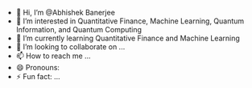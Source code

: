 - 👋 Hi, I’m @Abhishek Banerjee
- 👀 I’m interested in Quantitative Finance, Machine Learning, Quantum Information, and Quantum Computing
- 🌱 I’m currently learning Quantitative Finance and Machine Learning
- 💞️ I’m looking to collaborate on ...
- 📫 How to reach me ...
- 😄 Pronouns:
- ⚡ Fun fact: ...

<!---
AbhishekBanerjeeQ/AbhishekBanerjeeQ is a ✨ special ✨ repository because its `README.md` (this file) appears on your GitHub profile.
You can click the Preview link to take a look at your changes.
--->
